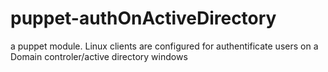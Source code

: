 puppet-authOnActiveDirectory
============================

a puppet module. Linux clients are configured for authentificate users on a Domain controler/active directory windows 
